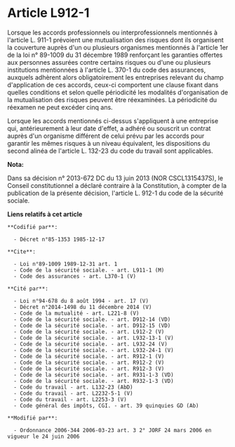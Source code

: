 # Article L912-1

Lorsque les accords professionnels ou interprofessionnels mentionnés à l'article L. 911-1 prévoient une mutualisation des
risques dont ils organisent la couverture auprès d'un ou plusieurs organismes mentionnés à l'article 1er de la loi n° 89-1009
du 31 décembre 1989 renforçant les garanties offertes aux personnes assurées contre certains risques ou d'une ou plusieurs
institutions mentionnées à l'article L. 370-1 du code des assurances, auxquels adhèrent alors obligatoirement les entreprises
relevant du champ d'application de ces accords, ceux-ci comportent une clause fixant dans quelles conditions et selon quelle
périodicité les modalités d'organisation de la mutualisation des risques peuvent être réexaminées. La périodicité du réexamen
ne peut excéder cinq ans.

Lorsque les accords mentionnés ci-dessus s'appliquent à une entreprise qui, antérieurement à leur date d'effet, a adhéré ou
souscrit un contrat auprès d'un organisme différent de celui prévu par les accords pour garantir les mêmes risques à un
niveau équivalent, les dispositions du second alinéa de l'article L. 132-23 du code du travail sont applicables.

**Nota:**

Dans sa décision n° 2013-672 DC du 13 juin 2013 (NOR CSCL1315437S), le Conseil constitutionnel a déclaré contraire à la
Constitution, à compter de la publication de la présente décision, l'article L. 912-1 du code de la sécurité sociale.

**Liens relatifs à cet article**

	**Codifié par**:

	  - Décret n°85-1353 1985-12-17

	**Cite**:

	  - Loi n°89-1009 1989-12-31 art. 1
	  - Code de la sécurité sociale. - art. L911-1 (M)
	  - Code des assurances - art. L370-1 (V)

	**Cité par**:

	  - Loi n°94-678 du 8 août 1994 - art. 17 (V)
	  - Décret n°2014-1498 du 11 décembre 2014 (V)
	  - Code de la mutualité - art. L221-8 (V)
	  - Code de la sécurité sociale. - art. D912-14 (VD)
	  - Code de la sécurité sociale. - art. D912-15 (VD)
	  - Code de la sécurité sociale. - art. L912-2 (V)
	  - Code de la sécurité sociale. - art. L932-13-1 (V)
	  - Code de la sécurité sociale. - art. L932-24 (V)
	  - Code de la sécurité sociale. - art. L932-24-1 (V)
	  - Code de la sécurité sociale. - art. R912-1 (V)
	  - Code de la sécurité sociale. - art. R912-2 (V)
	  - Code de la sécurité sociale. - art. R912-3 (V)
	  - Code de la sécurité sociale. - art. R931-1-3 (VD)
	  - Code de la sécurité sociale. - art. R932-1-3 (VD)
	  - Code du travail - art. L132-23 (AbD)
	  - Code du travail - art. L2232-5-1 (V)
	  - Code du travail - art. L2253-3 (V)
	  - Code général des impôts, CGI. - art. 39 quinquies GD (Ab)

	**Modifié par**:

	  - Ordonnance 2006-344 2006-03-23 art. 3 2° JORF 24 mars 2006 en vigueur le 24 juin 2006
